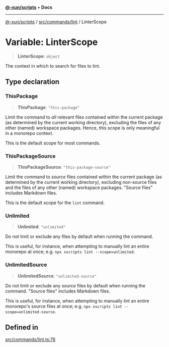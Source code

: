 [**@-xun/scripts**](../../../../README.md) • **Docs**

***

[@-xun/scripts](../../../../README.md) / [src/commands/lint](../README.md) / LinterScope

# Variable: LinterScope

> **LinterScope**: `object`

The context in which to search for files to lint.

## Type declaration

### ThisPackage

> **ThisPackage**: `"this-package"`

Limit the command to _all_ relevant files contained within the current
package (as determined by the current working directory), excluding the
files of any other (named) workspace packages. Hence, this scope is only
meaningful in a monorepo context.

This is the default scope for most commands.

### ThisPackageSource

> **ThisPackageSource**: `"this-package-source"`

Limit the command to _source_ files contained within the current package
(as determined by the current working directory), excluding non-source
files and the files of any other (named) workspace packages. "Source files"
includes Markdown files.

This is the default scope for the `lint` command.

### Unlimited

> **Unlimited**: `"unlimited"`

Do not limit or exclude any files by default when running the command.

This is useful, for instance, when attempting to manually lint an entire
monorepo at once; e.g. `npx xscripts lint --scope=unlimited`.

### UnlimitedSource

> **UnlimitedSource**: `"unlimited-source"`

Do not limit or exclude any _source_ files by default when running the
command. "Source files" includes Markdown files.

This is useful, for instance, when attempting to manually lint an entire
monorepo's source files at once; e.g. `npx xscripts lint
--scope=unlimited-source`.

## Defined in

[src/commands/lint.ts:76](https://github.com/Xunnamius/xscripts/blob/5eb9deff748ee6e4af3c57a16f6370d16bb97bfb/src/commands/lint.ts#L76)
